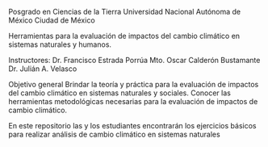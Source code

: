 Posgrado en Ciencias de la Tierra
Universidad Nacional Autónoma de México
Ciudad de México

Herramientas para la evaluación de impactos del cambio climático en sistemas naturales y humanos.

Instructores:
Dr. Francisco Estrada Porrúa
Mto. Oscar Calderón Bustamante
Dr. Julián A. Velasco

Objetivo general
Brindar la teoría y práctica para la evaluación de impactos del cambio climático en sistemas naturales y sociales. 
Conocer las herramientas metodológicas necesarias para la evaluación de impactos de cambio climático.



En este repositorio las y los estudiantes encontrarán los ejercicios básicos para realizar análisis de cambio climático en sistemas naturales

